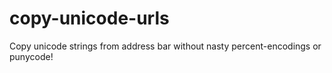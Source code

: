 # copy-unicode-urls
Copy unicode strings from address bar without nasty percent-encodings or punycode!
